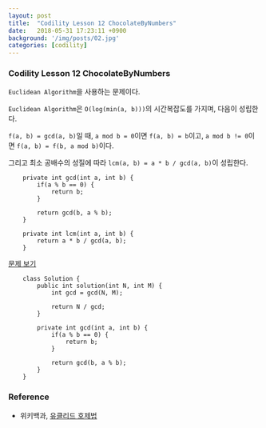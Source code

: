 ```yaml
---
layout: post
title:  "Codility Lesson 12 ChocolateByNumbers"
date:   2018-05-31 17:23:11 +0900
background: '/img/posts/02.jpg'
categories: [codility]
---
```


### Codility Lesson 12 ChocolateByNumbers
`Euclidean Algorithm`을 사용하는 문제이다. 

`Euclidean Algorithm`은 `O(log(min(a, b)))`의 시간복잡도를 가지며, 다음이 성립한다.

`f(a, b) = gcd(a, b)`일 때, `a mod b = 0`이면 `f(a, b) = b`이고, `a mod b != 0`이면 `f(a, b) = f(b, a mod b)`이다.

그리고 최소 공배수의 성질에 따라 `lcm(a, b) = a * b / gcd(a, b)`이 성립한다.

~~~
    private int gcd(int a, int b) {
        if(a % b == 0) {
            return b;
        }
        
        return gcd(b, a % b);
    }
    
    private int lcm(int a, int b) {
        return a * b / gcd(a, b);
    }
~~~

[문제 보기](https://app.codility.com/programmers/lessons/12-euclidean_algorithm/chocolates_by_numbers/)
~~~
    class Solution {
        public int solution(int N, int M) {
            int gcd = gcd(N, M);
            
            return N / gcd; 
        }
        
        private int gcd(int a, int b) {
            if(a % b == 0) {
                return b;
            }
            
            return gcd(b, a % b);
        }
    }
~~~

### Reference
- 위키백과, [유클리드 호제법](https://ko.wikipedia.org/wiki/%EC%9C%A0%ED%81%B4%EB%A6%AC%EB%93%9C_%ED%98%B8%EC%A0%9C%EB%B2%95)